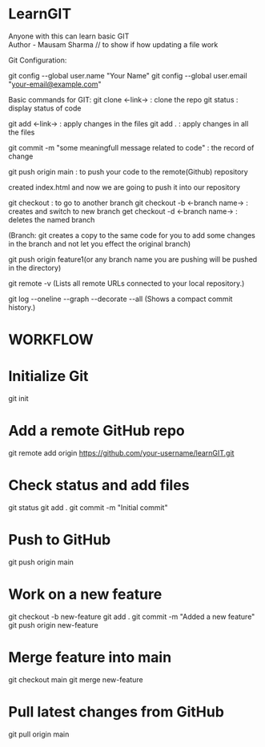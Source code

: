 # LearnGIT
Anyone with this can learn basic GIT <br>
Author - Mausam Sharma   // to show if how updating a file work

Git Configuration:

git config --global user.name "Your Name"
git config --global user.email "your-email@example.com"


Basic commands for GIT:
git clone <-link-> : clone the repo
git status : display status of code

git add <-link-> : apply changes in the files
git add . : apply changes in all the files

git commit -m "some meaningfull message related to code" : the record of change

git push origin main : to push your code to the remote(Github) repository

created index.html and now we are going to push it into our repository

git checkout : to go to another branch
git checkout -b <-branch name-> : creates and switch to new branch
get checkout -d <-branch name-> : deletes the named branch

(Branch: git creates a copy to the same code for you to add some changes in the branch and not let you effect the original branch)

git push origin feature1(or any branch name you are pushing will be pushed in the directory)

git remote -v (Lists all remote URLs connected to your local repository.)

git log --oneline --graph --decorate --all (Shows a compact commit history.)

# WORKFLOW
 # Initialize Git
git init

# Add a remote GitHub repo
git remote add origin https://github.com/your-username/learnGIT.git

# Check status and add files
git status
git add .
git commit -m "Initial commit"

# Push to GitHub
git push origin main

# Work on a new feature
git checkout -b new-feature
git add .
git commit -m "Added a new feature"
git push origin new-feature

# Merge feature into main
git checkout main
git merge new-feature

# Pull latest changes from GitHub
git pull origin main
